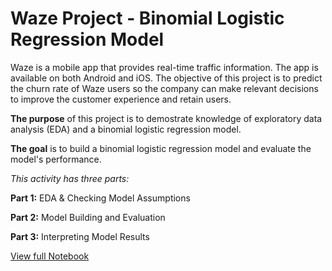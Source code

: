# Waze Project - Binomial Logistic Regression Model

Waze is a mobile app that provides real-time traffic information. The app is available on both Android and iOS. The objective of this project is to predict the churn rate of Waze users so the company can make relevant decisions to improve the customer experience and retain users.

**The purpose** of this project is to demostrate knowledge of exploratory data analysis (EDA) and a binomial logistic regression model.

**The goal** is to build a binomial logistic regression model and evaluate the model's performance.
<br/>

*This activity has three parts:*

**Part 1:** EDA & Checking Model Assumptions

**Part 2:** Model Building and Evaluation

**Part 3:** Interpreting Model Results

[View full Notebook](https://nbviewer.org/gist/bennisyiu/f5f39922728998ae150d1287e91d514e)
